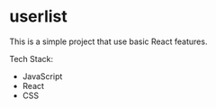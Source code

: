 # userlist

This is a simple project that use basic React features.

Tech Stack:

- JavaScript
- React
- CSS
